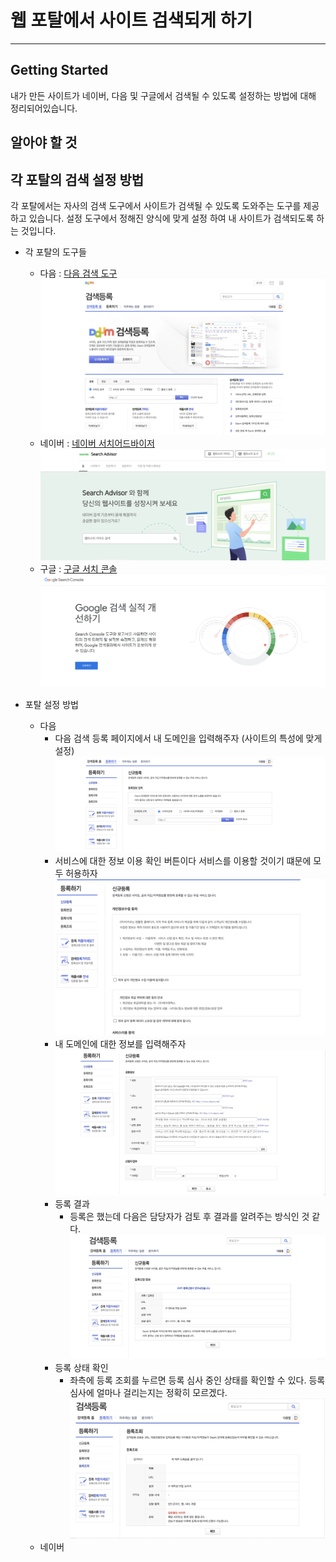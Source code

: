 # 웹 포탈에서 사이트 검색되게 하기
* * *
## **Getting Started**
내가 만든 사이트가 네이버, 다음 및 구글에서 검색될 수 있도록 설정하는 방법에 대해 정리되어있습니다.   

## **알아야 할 것**


## **각 포탈의 검색 설정 방법**
각 포탈에서는 자사의 검색 도구에서 사이트가 검색될 수 있도록 도와주는 도구를 제공하고 있습니다. 설정 도구에서 정해진 양식에 맞게 설정 하여 내 사이트가 검색되도록 하는 것입니다. 
- 각 포탈의 도구들
    - 다음 : [다음 검색 도구](https://register.search.daum.net/index.daum)
    ![ex_screenshot](./assets/daum-search-register.png)
    - 네이버 : [네이버 서치어드바이저](https://searchadvisor.naver.com/)
    ![ex_screenshot](./assets/naver-search-advisor.png)
    - 구글 : [구글 서치 콘솔](https://search.google.com/search-console/about)
    ![ex_screenshot](./assets/google-search-console.png)

- 포탈 설정 방법
    - 다음
        - 다음 검색 등록 페이지에서 내 도메인을 입력해주자 (사이트의 특성에 맞게 설정)
        ![ex_screenshot](./assets/daum-search-register-1.png)
        - 서비스에 대한 정보 이용 확인 버튼이다 서비스를 이용할 것이기 떄문에 모두 허용하자
        ![ex_screenshot](./assets/daum-search-register-2.png)
        - 내 도메인에 대한 정보를 입력해주자
        ![ex_screenshot](./assets/daum-search-register-3.png)
        - 등록 결과
            - 등록은 했는데 다음은 담당자가 검토 후 결과를 알려주는 방식인 것 같다.
            ![ex_screenshot](./assets/daum-search-register-4.png)
        - 등록 상태 확인
            - 좌측에 등록 조회를 누르면 등록 심사 중인 상태를 확인할 수 있다. 등록 심사에 얼마나 걸리는지는 정확히 모르겠다.
            ![ex_screenshot](./assets/daum-search-register-5.png)
    - 네이버

